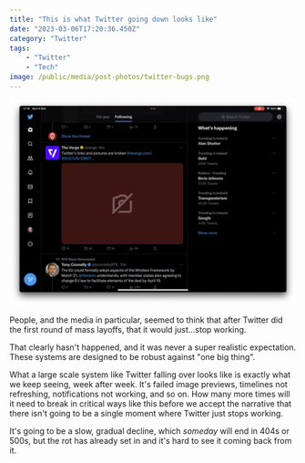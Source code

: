 ```yaml
---
title: "This is what Twitter going down looks like"
date: "2023-03-06T17:20:36.450Z"
category: "Twitter"
tags: 
    - "Twitter"
    - "Tech"
image: /public/media/post-photos/twitter-bugs.png
---
```


![A screenshot of Twitter for iPad, where images in tweets are failing to load](/public/media/post-photos/twitter-bugs.png)

People, and the media in particular, seemed to think that after Twitter did the first round of mass layoffs, that it would just...stop working.

That clearly hasn't happened, and it was never a super realistic expectation. These systems are designed to be robust against "one big thing".

What a large scale system like Twitter falling over looks like is exactly what we keep seeing, week after week. It's failed image previews, timelines not refreshing, notifications not working, and so on. How many more times will it need to break in critical ways like this before we accept the narrative that there isn't going to be a single moment where Twitter just stops working. 

It's going to be a slow, gradual decline, which _someday_ will end in 404s or 500s, but the rot has already set in and it's hard to see it coming back from it.
